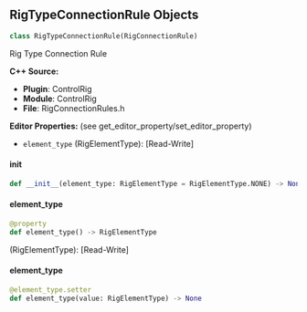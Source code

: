 ## RigTypeConnectionRule Objects

```python
class RigTypeConnectionRule(RigConnectionRule)
```

Rig Type Connection Rule

**C++ Source:**

- **Plugin**: ControlRig
- **Module**: ControlRig
- **File**: RigConnectionRules.h

**Editor Properties:** (see get_editor_property/set_editor_property)

- ``element_type`` (RigElementType):  [Read-Write]

<a id="unreal.RigTypeConnectionRule.__init__"></a>

#### __init__

```python
def __init__(element_type: RigElementType = RigElementType.NONE) -> None
```

<a id="unreal.RigTypeConnectionRule.element_type"></a>

#### element_type

```python
@property
def element_type() -> RigElementType
```

(RigElementType):  [Read-Write]

<a id="unreal.RigTypeConnectionRule.element_type"></a>

#### element_type

```python
@element_type.setter
def element_type(value: RigElementType) -> None
```

<a id="unreal.RigTagConnectionRule"></a>